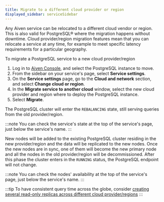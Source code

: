 ```yaml
---
title: Migrate to a different cloud provider or region
displayed_sidebar: serviceSidebar
---
```


Any Aiven service can be relocated to a different cloud vendor or region. This is also valid for PostgreSQL® where the migration happens without downtime.
Cloud provider/region migration features mean that you
can relocate a service at any time, for example to meet specific latency
requirements for a particular geography.

To migrate a PostgreSQL service to a new cloud provider/region

1.  Log in to [Aiven Console](https://console.aiven.io), and select the
    PostgreSQL instance to move.
1.  From the sidebar on your service's page, select **Service
    settings**.
1.  On the **Service settings** page, go to the **Cloud and
    network** section, and select **Change cloud or region**.
1.  In the **Migrate service to another cloud** window, select the new
    cloud provider and region where to deploy the PostgreSQL
    instance.
1.  Select **Migrate**.

The PostgreSQL cluster will enter the `REBALANCING` state, still serving
queries from the old provider/region.

:::note
You can check the service's state at the top of the service's page,
just below the service's name.
:::

New nodes will be added to the existing PostgreSQL cluster residing in
the new provider/region and the data will be replicated to the new
nodes. Once the new nodes are in sync, one of them will become the new
primary node and all the nodes in the old provider/region will be
decommissioned. After this phase the cluster enters in the `RUNNING`
status, the PostgreSQL endpoint will not change.

:::note
You can check the nodes' availability at the top of the service's
page, just below the service's name.
:::

:::tip
To have consistent query time across the globe, consider
[creating several read-only replicas across different cloud provider/regions](/docs/products/postgresql/howto/create-read-replica)
:::
